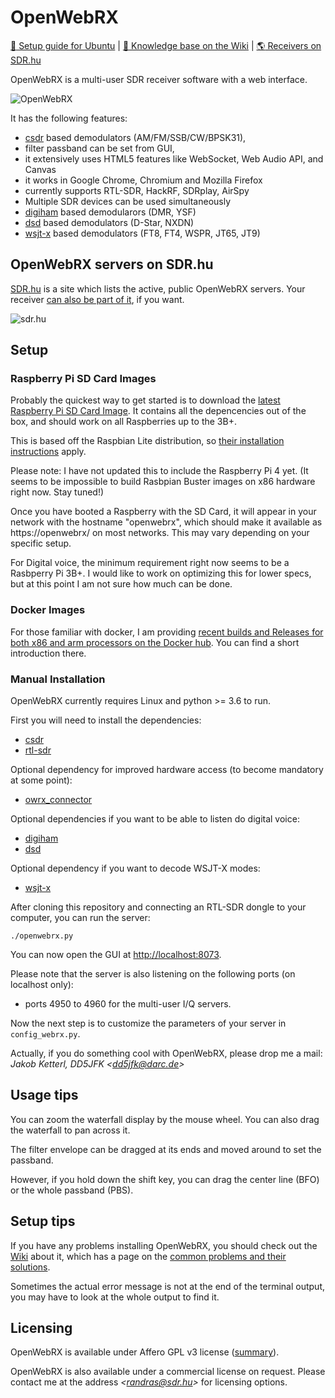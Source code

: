 OpenWebRX
=========

[:floppy_disk: Setup guide for Ubuntu](http://blog.sdr.hu/2015/06/30/quick-setup-openwebrx.html)  |  [:blue_book: Knowledge base on the Wiki](https://github.com/simonyiszk/openwebrx/wiki/)  |  [:earth_americas: Receivers on SDR.hu](http://sdr.hu/) 

OpenWebRX is a multi-user SDR receiver software with a web interface.

![OpenWebRX](http://blog.sdr.hu/images/openwebrx/screenshot.png)

It has the following features:

- [csdr](https://github.com/jketterl/csdr) based demodulators (AM/FM/SSB/CW/BPSK31),
- filter passband can be set from GUI,
- it extensively uses HTML5 features like WebSocket, Web Audio API, and Canvas
- it works in Google Chrome, Chromium and Mozilla Firefox
- currently supports RTL-SDR, HackRF, SDRplay, AirSpy
- Multiple SDR devices can be used simultaneously
- [digiham](https://github.com/jketterl/digiham) based demodularors (DMR, YSF)
- [dsd](https://github.com/f4exb/dsdcc) based demodulators (D-Star, NXDN)
- [wsjt-x](https://physics.princeton.edu/pulsar/k1jt/wsjtx.html) based demodulators (FT8, FT4, WSPR, JT65, JT9)

## OpenWebRX servers on SDR.hu

[SDR.hu](http://sdr.hu) is a site which lists the active, public OpenWebRX servers. Your receiver [can also be part of it](http://sdr.hu/openwebrx), if you want.

![sdr.hu](http://blog.sdr.hu/images/openwebrx/screenshot-sdrhu.png)

## Setup

### Raspberry Pi SD Card Images

Probably the quickest way to get started is to download the [latest Raspberry Pi SD Card Image](https://s3.eu-central-1.amazonaws.com/de.dd5jfk.openwebrx/2019-11-24-OpenWebRX-full.zip). It contains all the depencencies out of the box, and should work on all Raspberries up to the 3B+.

This is based off the Raspbian Lite distribution, so [their installation instructions](https://www.raspberrypi.org/documentation/installation/installing-images/) apply.

Please note: I have not updated this to include the Raspberry Pi 4 yet. (It seems to be impossible to build Rasbpian Buster images on x86 hardware right now. Stay tuned!)

Once you have booted a Raspberry with the SD Card, it will appear in your network with the hostname "openwebrx", which should make it available as https://openwebrx/ on most networks. This may vary depending on your specific setup.

For Digital voice, the minimum requirement right now seems to be a Rasbperry Pi 3B+. I would like to work on optimizing this for lower specs, but at this point I am not sure how much can be done. 

### Docker Images

For those familiar with docker, I am providing [recent builds and Releases for both x86 and arm processors on the Docker hub](https://hub.docker.com/r/jketterl/openwebrx). You can find a short introduction there.

### Manual Installation

OpenWebRX currently requires Linux and python >= 3.6 to run. 

First you will need to install the dependencies:

- [csdr](https://github.com/jketterl/csdr)
- [rtl-sdr](http://sdr.osmocom.org/trac/wiki/rtl-sdr)

Optional dependency for improved hardware access (to become mandatory at some point):

- [owrx_connector](https://github.com/jketterl/owrx_connector)

Optional dependencies if you want to be able to listen do digital voice:

- [digiham](https://github.com/jketterl/digiham)
- [dsd](https://github.com/f4exb/dsdcc)

Optional dependency if you want to decode WSJT-X modes:

- [wsjt-x](https://physics.princeton.edu/pulsar/k1jt/wsjtx.html)

After cloning this repository and connecting an RTL-SDR dongle to your computer, you can run the server:

	./openwebrx.py
	
You can now open the GUI at <a href="http://localhost:8073">http://localhost:8073</a>.

Please note that the server is also listening on the following ports (on localhost only):

- ports 4950 to 4960 for the multi-user I/Q servers.

Now the next step is to customize the parameters of your server in `config_webrx.py`.

Actually, if you do something cool with OpenWebRX, please drop me a mail:  
*Jakob Ketterl, DD5JFK &lt;dd5jfk@darc.de&gt;*

## Usage tips

You can zoom the waterfall display by the mouse wheel. You can also drag the waterfall to pan across it.

The filter envelope can be dragged at its ends and moved around to set the passband.

However, if you hold down the shift key, you can drag the center line (BFO) or the whole passband (PBS).

## Setup tips

If you have any problems installing OpenWebRX, you should check out the <a href="https://github.com/simonyiszk/openwebrx/wiki">Wiki</a> about it, which has a page on the <a href="https://github.com/simonyiszk/openwebrx/wiki/Common-problems-and-their-solutions">common problems and their solutions</a>.

Sometimes the actual error message is not at the end of the terminal output, you may have to look at the whole output to find it.

## Licensing

OpenWebRX is available under Affero GPL v3 license (<a href="https://tldrlegal.com/license/gnu-affero-general-public-license-v3-(agpl-3.0)">summary</a>).

OpenWebRX is also available under a commercial license on request. Please contact me at the address *&lt;randras@sdr.hu&gt;* for licensing options. 
